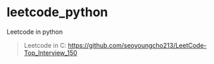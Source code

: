 # leetcode_python

Leetcode in python  
> Leetcode in C: https://github.com/seoyoungcho213/LeetCode-Top_Interview_150
